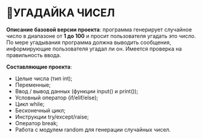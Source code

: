 🤔**УГАДАЙКА ЧИСЕЛ**
===========
**Описание базовой версии проекта**: программа генерирует случайное число в диапазоне от **1 до 100** и просит пользователя угадать это число. По мере угадывания программа должна выводить сообщения, информирующие пользователя угадал ли он. Имеется проверка на правильность ввода.

**Составляющие проекта**:
- Целые числа (тип int);
- Переменные;
- Ввод / вывод данных (функции input() и print());
- Условный оператор (if/elif/else);
- Цикл while;
- Бесконечный цикл;
- Инструкции try/except/raise;
- Оператор break;
- Работа с модулем random для генерации случайных чисел.
